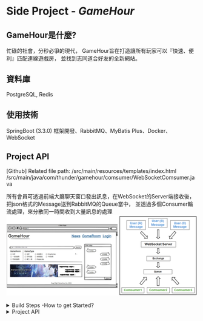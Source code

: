 # Side Project - *GameHour*

## GameHour是什麼? 
忙碌的社會，分秒必爭的現代，
GameHour旨在打造讓所有玩家可以『快速、便利』匹配連線遊戲房，
並找到志同道合好友的全新網站。

## 資料庫
PostgreSQL, Redis
## 使用技術
SpringBoot (3.3.0) 框架開發、RabbitMQ、MyBatis Plus、Docker、WebSocket
## Project API
[Github] Related file path:
/src/main/resources/templates/index.html
/src/main/java/com/thunder/gamehour/comsumer/WebSocketComsumer.java

所有會員可透過前端大廳聊天窗口發出訊息，在WebSocket的Server端接收後，把json格式的Message送到RabbitMQ的Queue當中，
並透過多個Consumer輪流處理，來分散同一時間收到大量訊息的處理
![Websocket message processed by RabbitMQ](https://github.com/thunder1210/GameHour/blob/master/meterial/RabbitMQ_Flow.png)

<details>
<summary>Build Steps -How to get Started?</summary>

## Commands
- Clone this project into your local workspace.
- Open Windows cmd/Linux terminal, switch to the root  under GameHour project.
- Use docker command to build image and run.
> **cmd1:** docker build -t gamehour:latest . (include the dot)

> **cmd2:** docker run -d -p 8080:8080 --name gamehour_container gamehour:lastest
- User docker-compose to build required containers
> **cmd:** docker-compose up -d . (include the dot)
- Run each SQL command in **/src/main/resources/gameHour.sql** to create a sample enviroment.
- Don't forget to edit the **application.yml** file, set the database url as your local IP address
</details>

<details>
<summary>Project API</summary>
  
## Swagger
| EntryPoint | URL |
|--|--|
| Swagger | localhost:8080/swagger-ui/index.html |

You may use swagger from this project to test and ask for response. 

</details>
